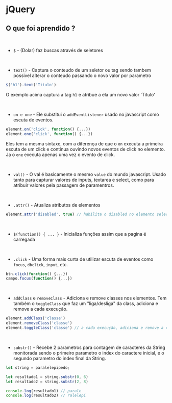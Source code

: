 # jQuery

## O que foi aprendido ?  

<br>

* `$` - (Dolar) faz buscas através de seletores

<br>

* `text()` - Captura o conteudo de um seletor ou tag sendo tambem possivel alterar o conteudo passando o novo valor por parametro
```js
$('h1').text('Titulo')
```
O exemplo acima captura a tag `h1` e atribue a ela um novo valor 'Titulo'

<br>

* `on e one` - Ele substitui o `addEventListener` usado no javascript como escuta de eventos.
```js
element.on('click', function() {...})
element.one('click', function() {...})
```
Eles tem a mesma sintaxe, com a diferença de que o `on` executa a primeira escuta de um click e continua ouvindo novos eventos de click no elemento.  
Ja o `one` executa apenas uma vez o evento de click.  

<br>

* `val()` - O val é basicamente o mesmo `value` do mundo javascript. Usado tanto para capturar valores de inputs, textarea e select, como para atribuir valores pela passagem de paramentros.

<br>

* `.attr()` - Atualiza atributos de elementos
 
```js
element.attr('disabled', true) // habilita o disabled no elemento selecionado
```   
<br>


* `$(function() { ... }` - Inicializa funções assim que a pagina é carregada 

<br>

* `.click` - Uma forma mais curta de utilizar escuta de eventos como `focus`, `dbclick`, `input`, etc. 


```js
btn.click(function() {...})
campo.focus(function() {...})
```

<br>

* `addClass` e `removeClass` - Adiciona e remove classes nos elementos.
Tem também o `toggleClass` que faz um "liga/desliga" da class, adiciona e remove a cada execução.
```js
element.addClass('classe')
element.removeClass('classe')
element.toggleClass('classe') // a cada execução, adiciona e remove a classe
```

<br>

* `substr()` - Recebe 2 parametros para contagem de caracteres da String monitorada
sendo o primeiro parametro o index do caractere inicial, e o segundo parametro do index final da String.
```js
let string = paralelepipedo;

let resultado1 = string.substr(0, 6)
let resultado2 = string.substr(2, 8)

console.log(resultado1) // parale
console.log(resultado2) // ralelepi
```
